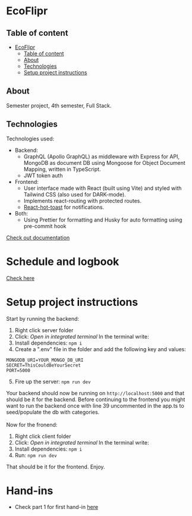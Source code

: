 # EcoFlipr

## Table of content

- [EcoFlipr](#EcoFlipr)
  - [Table of content](#table-of-content)
  - [About](#about)
  - [Technologies](#Technologies)
  - [Setup project instructions](#setup-project-instructions)

## About

Semester project, 4th semester, Full Stack.
<br>

## Technologies

Technologies used:

- Backend:
  - GraphQL (Apollo GraphQL) as middleware with Express for API, MongoDB as document DB using Mongoose for Object Document Mapping, written in TypeScript.
  - JWT token auth
- Frontend:
  - User interface made with React (built using Vite) and styled with Tailwind CSS (also used for DARK-mode).
  - Implements react-routing with protected routes.
  - [React-hot-toast](https://react-hot-toast.com/) for notifications.
- Both:
  - Using Prettier for formatting and Husky for auto formatting using pre-commit hook

[Check out documentation](https://docs.google.com/document/d/10sMMaLOVtc_BvnQ9Vex5iBIQ9JwFXJkzIGE3BPa0lm0/edit#heading=h.3s0pjx1iz31z)

# Schedule and logbook

[Check here](https://docs.google.com/document/d/1K37tl6oRl87TXao0XZYDJWe2MWxayhGbHhlyad1OgWg/edit?usp=sharing)

# Setup project instructions

Start by running the backend:

1. Right click server folder
2. Click: _Open in integrated terminal_
   In the terminal write:
3. Install dependencies: `npm i`
4. Create a ".env" file in the folder and add the following key and values:

```
MONGODB_URI=YOUR_MONGO_DB_URI
SECRET=ThisCouldBeYourSecret
PORT=5000
```

5. Fire up the server: `npm run dev`

Your backend should now be running on `http://localhost:5000` and that should be it for the backend. Before continuing to the frontend you might want to run the backend once with line 39 uncommented in the app.ts to seed/populate the db with categories. <br> <br>
Now for the fronend:

1. Right click client folder
2. Click: _Open in integrated terminal_
   In the terminal write:
3. Install dependencies: `npm i`
4. Run: `npm run dev`

That should be it for the frontend. Enjoy.

# Hand-ins

- Check part 1 for first hand-in [here](PART1.MD)
